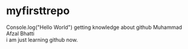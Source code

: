 # myfirsttrepo
Console.log("Hello World")
getting knowledge about github
Muhammad Afzal Bhatti
<br>
i am just learning github now.
